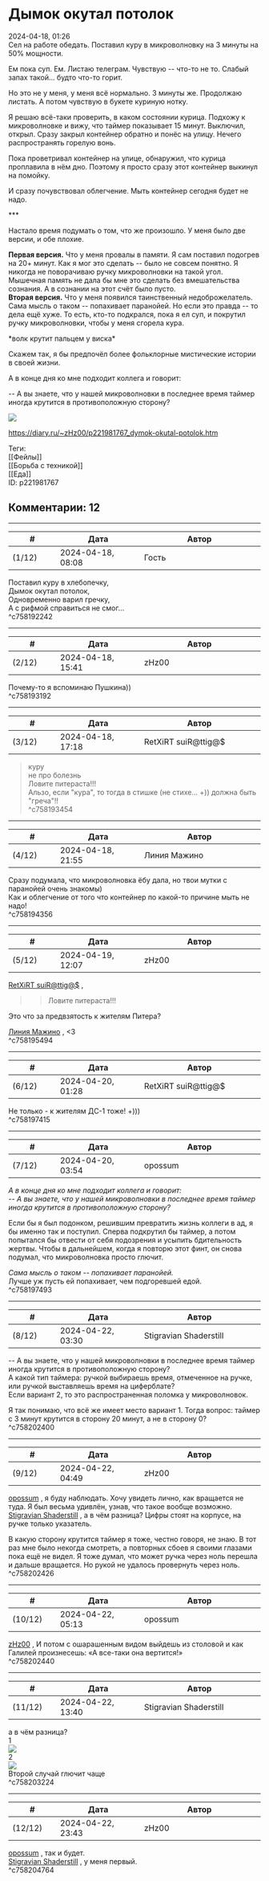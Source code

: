 Дымок окутал потолок
====================

  
2024-04-18, 01:26  
 Сел на работе обедать. Поставил куру в микроволновку на 3 минуты на 50% мощности.   
   
 Ем пока суп. Ем. Листаю телеграм. Чувствую -- что-то не то. Слабый запах такой... будто что-то горит.   
   
 Но это не у меня, у меня всё нормально. 3 минуты же. Продолжаю листать. А потом чувствую в букете куриную нотку.   
   
 Я решаю всё-таки проверить, в каком состоянии курица. Подхожу к микроволновке и вижу, что таймер показывает 15 минут. Выключил, открыл. Сразу закрыл контейнер обратно и понёс на улицу. Нечего распространять горелую вонь.   
   
 Пока проветривал контейнер на улице, обнаружил, что курица проплавила в нём дно. Поэтому я просто сразу этот контейнер выкинул на помойку.   
   
 И сразу почувствовал облегчение. Мыть контейнер сегодня будет не надо.   
   
 \*\*\*   
   
 Настало время подумать о том, что же произошло. У меня было две версии, и обе плохие.   
   
  **Первая версия.**  Что у меня провалы в памяти. Я сам поставил подогрев на 20+ минут. Как я мог это сделать -- было не совсем понятно. Я никогда не поворачиваю ручку микроволновки на такой угол. Мышечная память не дала бы мне это сделать без вмешательства сознания. А в сознании на этот счёт было пусто.   
  **Вторая версия.**  Что у меня появился таинственный недоброжелатель. Сама мысль о таком -- попахивает паранойей. Но если это правда -- то дела ещё хуже. То есть, кто-то подкрался, пока я ел суп, и покрутил ручку микроволновки, чтобы у меня сгорела кура.   
   
 \*волк крутит пальцем у виска\*   
   
 Скажем так, я бы предпочёл более фольклорные мистические истории в своей жизни.   
   
 А в конце дня ко мне подходит коллега и говорит:   
   
 -- А вы знаете, что у нашей микроволновки в последнее время таймер иногда крутится в противоположную сторону?   
   
  ![](pics/dsfklgkolsrfrsedlg.png)    
  
<https://diary.ru/~zHz00/p221981767_dymok-okutal-potolok.htm>  
  
Теги:  
[[Фейлы]]  
[[Борьба с техникой]]  
[[Еда]]  
ID: p221981767  


Комментарии: 12
---------------

  


---



|         #         |              Дата              |                     Автор                     |           ID           |
| --- | --- | --- | --- |
| (1/12) | 2024-04-18, 08:08 | Гость | c758192242 |

  
 Поставил куру в хлебопечку,   
 Дымок окутал потолок,   
 Одновременно варил гречку,   
 А с рифмой справиться не смог...   
 ^c758192242

---



|         #         |              Дата              |                     Автор                     |           ID           |
| --- | --- | --- | --- |
| (2/12) | 2024-04-18, 15:41 | zHz00 | c758193192 |

  
 Почему-то я вспоминаю Пушкина))   
 ^c758193192

---



|         #         |              Дата              |                     Автор                     |           ID           |
| --- | --- | --- | --- |
| (3/12) | 2024-04-18, 17:18 | RetXiRT suiR@ttig@$ | c758193454 |

  
 > куру   
 > не про болезнь   
 Ловите питераста!!!   
 Альзо, если "кура", то тогда в стишке (не стихе... +)) должна быть "греча"!!   
 ^c758193454

---



|         #         |              Дата              |                     Автор                     |           ID           |
| --- | --- | --- | --- |
| (4/12) | 2024-04-18, 21:55 | Линия Мажино | c758194356 |

  
 Сразу подумала, что микроволновка ёбу дала, но твои мутки с паранойей очень знакомы)   
 Как и облегчение от того что контейнер по какой-то причине мыть не надо!   
 ^c758194356

---



|         #         |              Дата              |                     Автор                     |           ID           |
| --- | --- | --- | --- |
| (5/12) | 2024-04-19, 12:07 | zHz00 | c758195494 |

  
  [RetXiRT suiR@ttig@$](https://Hellspawn.diary.ru "Atomicautionuclear")  ,   
   
 >>Ловите питераста!!!   
   
 Это что за предвзятость к жителям Питера?   
   
  [Линия Мажино](https://mortan.diary.ru "воин в поле")  , <3   
 ^c758195494

---



|         #         |              Дата              |                     Автор                     |           ID           |
| --- | --- | --- | --- |
| (6/12) | 2024-04-20, 01:28 | RetXiRT suiR@ttig@$ | c758197415 |

  
 Не только - к жителям ДС-1 тоже! +)))   
 ^c758197415

---



|         #         |              Дата              |                     Автор                     |           ID           |
| --- | --- | --- | --- |
| (7/12) | 2024-04-20, 03:54 | opossum | c758197493 |

  
  *А в конце дня ко мне подходит коллега и говорит:   
 -- А вы знаете, что у нашей микроволновки в последнее время таймер иногда крутится в противоположную сторону?*    
   
 Если бы я был подонком, решившим превратить жизнь коллеги в ад, я бы именно так и поступил. Сперва подкрутил бы таймер, а потом попытался бы отвести от себя подозрения и усыпить бдительность жертвы. Чтобы в дальнейшем, когда я повторю этот финт, он снова подумал, что микроволновка просто глючит.   
   
  *Сама мысль о таком -- попахивает паранойей.*    
 Лучше уж пусть ей попахивает, чем подгоревшей едой.   
 ^c758197493

---



|         #         |              Дата              |                     Автор                     |           ID           |
| --- | --- | --- | --- |
| (8/12) | 2024-04-22, 03:30 | Stigravian Shaderstill | c758202400 |

  
  -- А вы знаете, что у нашей микроволновки в последнее время таймер иногда крутится в противоположную сторону?    
 А какой тип таймера: ручкой выбираешь время, отмеченное на ручке, или ручкой выставляешь время на циферблате?   
 Если вариант 2, то это распространенная поломка у микроволновок.   
   
 Я так понимаю, что всё же имеет место вариант 1. Тогда вопрос: таймер с 3 минут крутится в сторону 20 минут, а не в сторону 0?   
 ^c758202400

---



|         #         |              Дата              |                     Автор                     |           ID           |
| --- | --- | --- | --- |
| (9/12) | 2024-04-22, 04:49 | zHz00 | c758202426 |

  
  [opossum](https://pssm.diary.ru "змей о двух головах")  , я буду наблюдать. Хочу увидеть лично, как вращается не туда. Я был весьма удивлён, узнав, что такое вообще возможно.   
  [Stigravian Shaderstill](https://stigravian.diary.ru "Science, Death, Rock-n-Roll")  , а в чём разница? Цифры стоят на корпусе, на ручке только указатель.   
   
 В какую сторону крутится таймер я тоже, честно говоря, не знаю. В тот раз мне было некогда смотреть, а повторных сбоев я своими глазами пока ещё не видел. Я тоже думал, что может ручка через ноль перешла и дальше вращается. Но рукой не удалось провернуть через ноль.   
 ^c758202426

---



|         #         |              Дата              |                     Автор                     |           ID           |
| --- | --- | --- | --- |
| (10/12) | 2024-04-22, 05:13 | opossum | c758202440 |

  
  [zHz00](https://zHz00.diary.ru "Untitled")  , И потом с ошарашенным видом выйдешь из столовой и как Галилей произнесешь: «А все-таки она вертится!»   
 ^c758202440

---



|         #         |              Дата              |                     Автор                     |           ID           |
| --- | --- | --- | --- |
| (11/12) | 2024-04-22, 13:40 | Stigravian Shaderstill | c758203224 |

  
  а в чём разница?    
 1   
 ![](pics/AR_Eu.jpg)   
 2   
 ![](pics/kAfFe.jpg)   
 Второй случай глючит чаще   
 ^c758203224

---



|         #         |              Дата              |                     Автор                     |           ID           |
| --- | --- | --- | --- |
| (12/12) | 2024-04-22, 23:43 | zHz00 | c758204764 |

  
  [opossum](https://pssm.diary.ru "змей о двух головах")  , так и будет.   
  [Stigravian Shaderstill](https://stigravian.diary.ru "Science, Death, Rock-n-Roll")  , у меня первый.   
 ^c758204764